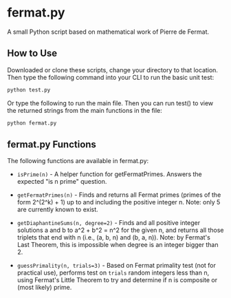 # fermat.py

A small Python script based on mathematical work of Pierre de Fermat.

## How to Use

Downloaded or clone these scripts, change your directory to that location. Then type the following command into your CLI to run the basic unit test:

```python
python test.py
```

Or type the following to run the main file. Then you can run test() to view the returned strings from the main functions in the file:

```python
python fermat.py
```

## fermat.py Functions

The following functions are available in fermat.py:

- `isPrime(n)` - A helper function for getFermatPrimes. Answers the expected "is n prime" question.

- `getFermatPrimes(n)` - Finds and returns all Fermat primes (primes of the form 2^(2^k) + 1) up to and including the positive integer n. Note: only 5 are currently known to exist.

- `getDiaphantineSums(n, degree=2)` - Finds and all positive integer solutions a and b to a^2 + b^2 = n^2 for the given n, and returns all those triplets that end with n (i.e., (a, b, n) and (b, a, n)). Note: by Fermat's Last Theorem, this is impossible when degree is an integer bigger than 2.

- `guessPrimality(n, trials=3)` - Based on Fermat primality test (not for practical use), performs test on `trials` random integers less than n, using Fermat's Little Theorem to try and determine if n is composite or (most likely) prime.
